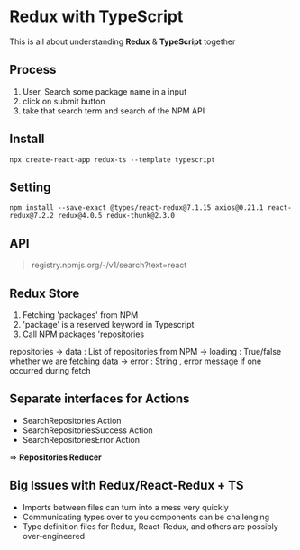 # Redux with TypeScript

This is all about understanding **Redux** & **TypeScript** together

## Process

1. User, Search some package name in a input
2. click on submit button
3. take that search term and search of the NPM API

## Install

    npx create-react-app redux-ts --template typescript

## Setting

    npm install --save-exact @types/react-redux@7.1.15 axios@0.21.1 react-redux@7.2.2 redux@4.0.5 redux-thunk@2.3.0

## API

> registry.npmjs.org/-/v1/search?text=react

## Redux Store

1. Fetching 'packages' from NPM
2. 'package' is a reserved keyword in Typescript
3. Call NPM packages 'repositories

repositories
-> data : List of repositories from NPM
-> loading : True/false whether we are fetching data
-> error : String , error message if one occurred during fetch

## Separate interfaces for Actions

-  SearchRepositories Action
-  SearchRepositoriesSuccess Action
-  SearchRepositoriesError Action

⇒ **Repositories Reducer**

## Big Issues with Redux/React-Redux + TS

-  Imports between files can turn into a mess very quickly
-  Communicating types over to you components can be challenging
-  Type definition files for Redux, React-Redux, and others are possibly over-engineered
